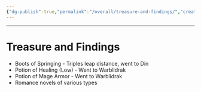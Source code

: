 ```yaml
---
{"dg-publish":true,"permalink":"/overall/treasure-and-findings/","created":"2025-01-26T15:11:11.331-05:00","updated":"2025-01-26T21:59:27.135-05:00"}
---
```


---
# Treasure and Findings
- Boots of Springing - Triples leap distance, went to Din
- Potion of Healing (Low) - Went to Warblidrak
- Potion of Mage Armor - Went to Warblidrak
- Romance novels of various types

